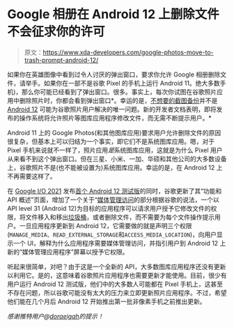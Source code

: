 # Google 相册在 Android 12 上删除文件不会征求你的许可

> 原文：<https://www.xda-developers.com/google-photos-move-to-trash-prompt-android-12/>

如果你在英雄图像中看到过令人讨厌的弹出窗口，要求你允许 Google 相册删除文件，请举手。如果你在一部不是谷歌 Pixel 的手机上运行 Android 11。绝大多数手机)，那么你可能已经看到了弹出窗口。很多。事实上，每次你试图在谷歌照片应用中删除照片时，你都会看到弹出窗口*。幸运的是，[不想要的截图备份](https://www.xda-developers.com/android-12-stop-screenshots-backing-up-google-photos/)并不是 [Android 12](https://www.xda-developers.com/android-12/) 可能为谷歌照片用户解决的唯一问题。新的开发者文档表明，即将发布的操作系统将允许照片等图库应用程序修改文件，而无需不断提示用户。*

Android 11 上的 Google Photos(和其他图库应用)要求用户允许删除文件的原因很复杂，但基本上可以归结为一个事实，即它们不是系统图库应用。嗯，对于 Pixel 手机来说就不一样了，照片应用*是*系统图库应用，这就是为什么 Pixel 用户从来看不到这个弹出窗口。但在三星、小米、一加、华硕和其他公司的大多数设备上，谷歌照片不是(也不能被设置为)系统图库应用。幸运的是，在 Android 12 上不再需要这样了。

在 [Google I/O 2021](https://www.xda-developers.com/google-io-2021-recap/) 发布[首个 Android 12 测试版](https://www.xda-developers.com/android-12-beta-1-hands-on/)的同时，谷歌更新了其“功能和 API 概述”页面，增加了一个关于“[媒体管理访问](https://developer.android.com/about/versions/12/features#media-management-access)的部分根据谷歌的说法，一个以 API level 31 (Android 12)为目标的应用程序可以请求用户授予它修改文件的权限，将文件移入和移出[垃圾桶](https://www.xda-developers.com/android-11-hidden-recycle-bin-trashed-photos-videos/)，或者删除文件，而不需要为每个文件操作提示用户。一旦应用程序更新到 Android 12，它需要做的就是声明三个权限(`MANAGE_MEDIA`、`READ_EXTERNAL_STORAGE`和`ACCESS_MEDIA_LOCATION`)，向用户显示一个 UI，解释为什么应用程序需要媒体管理访问，并指引用户到 Android 12 上新的“媒体管理应用程序”屏幕以授予它权限。

听起来很简单，对吧？由于这是一个全新的 API，大多数图库应用程序还没有更新以利用它。是的，这意味着谷歌照片应用程序也需要更新才能使用。目前，很少有用户运行 Android 12 测试版，他们中的大多数人可能都在 Pixel 手机上，这甚至不存在问题，所以谷歌可能没有太大的压力来立即更新照片应用程序。不过，希望他们能在几个月后 Android 12 开始推出第一批非像素手机之前推出更新。

*感谢推特用户@[doraeigah](https://twitter.com/Doraeigaah)的提示！*